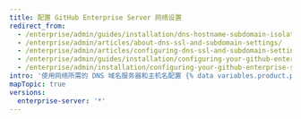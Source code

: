```yaml
---
title: 配置 GitHub Enterprise Server 网络设置
redirect_from:
  - /enterprise/admin/guides/installation/dns-hostname-subdomain-isolation-and-ssl/
  - /enterprise/admin/articles/about-dns-ssl-and-subdomain-settings/
  - /enterprise/admin/articles/configuring-dns-ssl-and-subdomain-settings/
  - /enterprise/admin/guides/installation/configuring-your-github-enterprise-network-settings/
  - /enterprise/admin/installation/configuring-your-github-enterprise-server-network-settings
intro: '使用网络所需的 DNS 域名服务器和主机名配置 {% data variables.product.prodname_ghe_server %}。 您还可以配置代理服务器或防火墙规则。 为实现管理和用户目的，您必须允许访问某些端口。'
mapTopic: true
versions:
  enterprise-server: '*'
---
```


